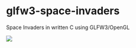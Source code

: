 # glfw3-space-invaders
Space Invaders in written C using GLFW3/OpenGL

![](https://user-images.githubusercontent.com/1466920/56331347-2379a080-618c-11e9-967f-759299e08c93.png)
